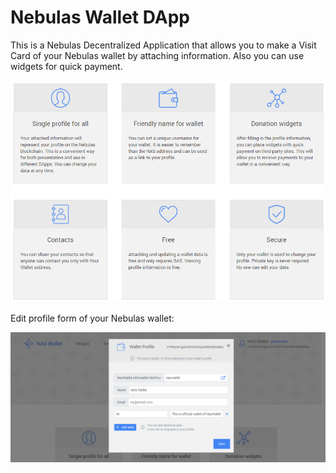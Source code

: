 # Nebulas Wallet DApp

This is a Nebulas Decentralized Application that allows you to make a Visit Card of your Nebulas wallet by attaching information. Also you can use widgets for quick payment.

![screen1](https://raw.githubusercontent.com/desdmax/naswallet/master/img/screen-blocks.png)

Edit profile form of your Nebulas wallet:

![screen2](https://raw.githubusercontent.com/desdmax/naswallet/master/img/screen-poup.png)
